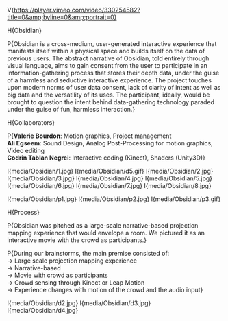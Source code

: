 V{https://player.vimeo.com/video/330254582?title=0&amp;byline=0&amp;portrait=0}


H{Obsidian}

P{Obsidian is a cross-medium, user-generated interactive experience that manifests itself within a physical space and builds itself on the data of previous users. The abstract narrative of Obsidian, told entirely through visual language, aims to gain consent from the user to participate in an information-gathering process that stores their depth data, under the guise of a harmless and seductive interactive experience. The project touches upon modern norms of user data consent, lack of clarity of intent as well as big data and the versatility of its uses. The participant, ideally, would be brought to question the intent behind data-gathering technology paraded under the guise of fun, harmless interaction.}

H{Collaborators}

P{<strong>Valerie Bourdon</strong>: Motion graphics, Project management<br>
<strong>Ali Egseem</strong>: Sound Design, Analog Post-Processing for motion graphics, Video editing<br>
<strong>Codrin Tablan Negrei</strong>: Interactive coding (Kinect), Shaders (Unity3D)}


I{media/Obsidian/1.jpg}
I{media/Obsidian/d5.gif}
I{media/Obsidian/2.jpg}
I{media/Obsidian/3.jpg}
I{media/Obsidian/4.jpg}
I{media/Obsidian/5.jpg}
I{media/Obsidian/6.jpg}
I{media/Obsidian/7.jpg}
I{media/Obsidian/8.jpg}

I{media/Obsidian/p1.jpg}
I{media/Obsidian/p2.jpg}
I{media/Obsidian/p3.gif}

H{Process}

P{Obsidian was pitched as a large-scale narrative-based projection mapping experience that would envelope a room. We pictured it as an interactive movie with the crowd as participants.}

P{During our brainstorms, the main premise consisted of:
<br>→ Large scale projection mapping experience
<br>→ Narrative-based
<br>→ Movie with crowd as participants
<br>→ Crowd sensing through Kinect or Leap Motion
<br>→ Experience changes with motion of the crowd and the audio input}


I{media/Obsidian/d2.jpg}
I{media/Obsidian/d3.jpg}
I{media/Obsidian/d4.jpg}